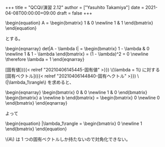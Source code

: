 +++
title = "QCQI/演習 2.12"
author = ["Yasuhito Takamiya"]
date = 2021-04-08T00:00:00+09:00
draft = false
+++

\begin{equation}
  A =
  \begin{bmatrix}
    1 & 0 \newline
    1 & 1
  \end{bmatrix}
\end{equation}

とする。

\begin{eqnarray}
  det|A - \lambda I| = \begin{bmatrix}
    1 - \lambda & 0 \newline
    1 & 1 - \lambda
  \end{bmatrix} =
  (1 - \lambda)^2 = 0 \newline \therefore \lambda = 1
\end{eqnarray}

[固有値]({{< relref "20210406145445-固有値" >}}) \\(\lambda = 1\\) に対する[固有ベクトル]({{< relref "20210406144840-固有ヘクトル" >}}) \\(|\lambda\_1\rangle\\) を求めると、

\begin{eqnarray}
  \begin{bmatrix}
    0 & 0 \newline
    1 & 0
  \end{bmatrix}
  \begin{bmatrix}
    a \newline
    b
  \end{bmatrix} =
  \begin{bmatrix}
    0 \newline
    0
  \end{bmatrix}
\end{eqnarray}

よって

\begin{equation}
  |\lambda\_1\rangle =
  \begin{bmatrix}
    0 \newline
    1
  \end{bmatrix}
\end{equation}

\\(A\\) は 1 つの固有ベクトルしか持たないので対角化できない。
